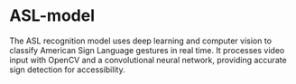 # ASL-model
The ASL recognition model uses deep learning and computer vision to classify American Sign Language gestures in real time. It processes video input with OpenCV and a convolutional neural network, providing accurate sign detection for accessibility.
